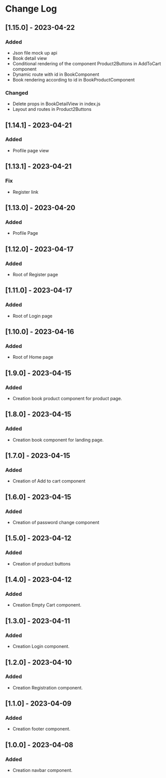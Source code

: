 # Change Log

## [1.15.0] - 2023-04-22

### Added

- Json file mock up api
- Book detail view
- Conditional rendering of the component Product2Buttons in AddToCart component
- Dynamic route with id in BookComponent
- Book rendering according to id in BookProductComponent

### Changed

- Delete props in BookDetailView in index.js
- Layout and routes in Product2Buttons

## [1.14.1] - 2023-04-21

### Added

- Profile page view

## [1.13.1] - 2023-04-21

### Fix

- Register link

## [1.13.0] - 2023-04-20

### Added

- Profile Page

## [1.12.0] - 2023-04-17

### Added

- Root of Register page

## [1.11.0] - 2023-04-17

### Added

- Root of Login page

## [1.10.0] - 2023-04-16

### Added

- Root of Home page

## [1.9.0] - 2023-04-15

### Added

- Creation book product component for product page.

## [1.8.0] - 2023-04-15

### Added

- Creation book component for landing page.

## [1.7.0] - 2023-04-15

### Added

- Creation of Add to cart component

## [1.6.0] - 2023-04-15

### Added

- Creation of password change component

## [1.5.0] - 2023-04-12

### Added

- Creation of product buttons

## [1.4.0] - 2023-04-12

### Added

- Creation Empty Cart component.

## [1.3.0] - 2023-04-11

### Added

- Creation Login component.

## [1.2.0] - 2023-04-10

### Added

- Creation Registration component.

## [1.1.0] - 2023-04-09

### Added

- Creation footer component.

## [1.0.0] - 2023-04-08

### Added

- Creation navbar component.